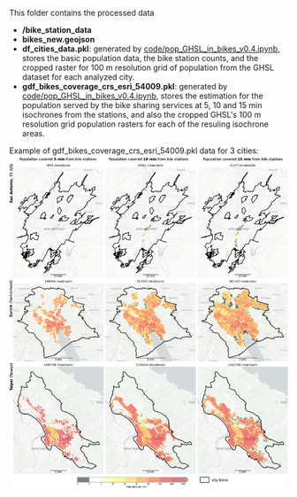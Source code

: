 This folder contains the processed data

* **/bike_station_data**
* **bikes_new.geojson**
* **df_cities_data.pkl**: generated by  [code/pop_GHSL_in_bikes_v0.4.ipynb](https://github.com/sachit27/Bike_Accessibility/blob/main/code/pop_GHSL_in_bikes_v0.4.ipynb), stores the basic population data, the bike station counts, and the cropped raster for 100 m resolution grid of population from the GHSL dataset for each analyzed city.
* **gdf_bikes_coverage_crs_esri_54009.pkl**: generated by  [code/pop_GHSL_in_bikes_v0.4.ipynb](https://github.com/sachit27/Bike_Accessibility/blob/main/code/pop_GHSL_in_bikes_v0.4.ipynb), stores the estimation for the population served by the bike sharing services at 5, 10 and 15 min isochrones from the stations, and also the cropped GHSL's 100 m resolution grid population rasters for each of the resuling isochrone areas.

Example of gdf_bikes_coverage_crs_esri_54009.pkl data for 3 cities:
![example bikes isochones population](cities_3x3.png)